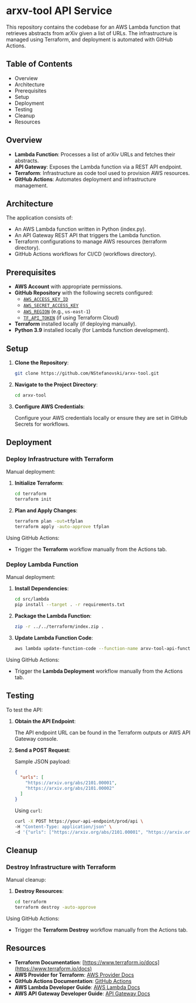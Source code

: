 # arxv-tool API Service

This repository contains the codebase for an AWS Lambda function that retrieves abstracts from arXiv given a list of URLs. The infrastructure is managed using Terraform, and deployment is automated with GitHub Actions.

## Table of Contents

- Overview
- Architecture
- Prerequisites
- Setup
- Deployment
- Testing
- Cleanup
- Resources

## Overview

- **Lambda Function**: Processes a list of arXiv URLs and fetches their abstracts.
- **API Gateway**: Exposes the Lambda function via a REST API endpoint.
- **Terraform**: Infrastructure as code tool used to provision AWS resources.
- **GitHub Actions**: Automates deployment and infrastructure management.

## Architecture

The application consists of:

- An AWS Lambda function written in Python (index.py).
- An API Gateway REST API that triggers the Lambda function.
- Terraform configurations to manage AWS resources (terraform directory).
- GitHub Actions workflows for CI/CD (workflows directory).

## Prerequisites

- **AWS Account** with appropriate permissions.
- **GitHub Repository** with the following secrets configured:
  - [`AWS_ACCESS_KEY_ID`](command:_github.copilot.openSymbolFromReferences?%5B%22%22%2C%5B%7B%22uri%22%3A%7B%22scheme%22%3A%22file%22%2C%22authority%22%3A%22%22%2C%22path%22%3A%22%2Fc%3A%2FSource%20Code%2FProjects%2Farxv-tool%2F.github%2Fworkflows%2Fterraform-destroy.yml%22%2C%22query%22%3A%22%22%2C%22fragment%22%3A%22%22%7D%2C%22pos%22%3A%7B%22line%22%3A22%2C%22character%22%3A41%7D%7D%5D%2C%229337f1ae-4469-4980-96a2-9d8a92cd26ee%22%5D "Go to definition")
  - [`AWS_SECRET_ACCESS_KEY`](command:_github.copilot.openSymbolFromReferences?%5B%22%22%2C%5B%7B%22uri%22%3A%7B%22scheme%22%3A%22file%22%2C%22authority%22%3A%22%22%2C%22path%22%3A%22%2Fc%3A%2FSource%20Code%2FProjects%2Farxv-tool%2F.github%2Fworkflows%2Fterraform-destroy.yml%22%2C%22query%22%3A%22%22%2C%22fragment%22%3A%22%22%7D%2C%22pos%22%3A%7B%22line%22%3A23%2C%22character%22%3A45%7D%7D%5D%2C%229337f1ae-4469-4980-96a2-9d8a92cd26ee%22%5D "Go to definition")
  - [`AWS_REGION`](command:_github.copilot.openSymbolFromReferences?%5B%22%22%2C%5B%7B%22uri%22%3A%7B%22scheme%22%3A%22file%22%2C%22authority%22%3A%22%22%2C%22path%22%3A%22%2Fc%3A%2FSource%20Code%2FProjects%2Farxv-tool%2F.github%2Fworkflows%2Fterraform-destroy.yml%22%2C%22query%22%3A%22%22%2C%22fragment%22%3A%22%22%7D%2C%22pos%22%3A%7B%22line%22%3A9%2C%22character%22%3A2%7D%7D%5D%2C%229337f1ae-4469-4980-96a2-9d8a92cd26ee%22%5D "Go to definition") (e.g., `us-east-1`)
  - [`TF_API_TOKEN`](command:_github.copilot.openSymbolFromReferences?%5B%22%22%2C%5B%7B%22uri%22%3A%7B%22scheme%22%3A%22file%22%2C%22authority%22%3A%22%22%2C%22path%22%3A%22%2Fc%3A%2FSource%20Code%2FProjects%2Farxv-tool%2F.github%2Fworkflows%2Fterraform-destroy.yml%22%2C%22query%22%3A%22%22%2C%22fragment%22%3A%22%22%7D%2C%22pos%22%3A%7B%22line%22%3A7%2C%22character%22%3A2%7D%7D%5D%2C%229337f1ae-4469-4980-96a2-9d8a92cd26ee%22%5D "Go to definition") (if using Terraform Cloud)
- **Terraform** installed locally (if deploying manually).
- **Python 3.9** installed locally (for Lambda function development).

## Setup

1. **Clone the Repository**:

   ```sh
   git clone https://github.com/NStefanovski/arxv-tool.git
   ```

2. **Navigate to the Project Directory**:

   ```sh
   cd arxv-tool
   ```

3. **Configure AWS Credentials**:

   Configure your AWS credentials locally or ensure they are set in GitHub Secrets for workflows.

## Deployment

### Deploy Infrastructure with Terraform

Manual deployment:

1. **Initialize Terraform**:

   ```sh
   cd terraform
   terraform init
   ```

2. **Plan and Apply Changes**:

   ```sh
   terraform plan -out=tfplan
   terraform apply -auto-approve tfplan
   ```

Using GitHub Actions:

- Trigger the **Terraform** workflow manually from the Actions tab.

### Deploy Lambda Function

Manual deployment:

1. **Install Dependencies**:

   ```sh
   cd src/lambda
   pip install --target . -r requirements.txt
   ```

2. **Package the Lambda Function**:

   ```sh
   zip -r ../../terraform/index.zip .
   ```

3. **Update Lambda Function Code**:

   ```sh
   aws lambda update-function-code --function-name arxv-tool-api-function --zip-file fileb://../../terraform/index.zip
   ```

Using GitHub Actions:

- Trigger the **Lambda Deployment** workflow manually from the Actions tab.

## Testing

To test the API:

1. **Obtain the API Endpoint**:

   The API endpoint URL can be found in the Terraform outputs or AWS API Gateway console.

2. **Send a POST Request**:

   Sample JSON payload:

   ```json
   {
     "urls": [
       "https://arxiv.org/abs/2101.00001",
       "https://arxiv.org/abs/2101.00002"
     ]
   }
   ```

   Using `curl`:

   ```sh
   curl -X POST https://your-api-endpoint/prod/api \
   -H "Content-Type: application/json" \
   -d '{"urls": ["https://arxiv.org/abs/2101.00001", "https://arxiv.org/abs/2101.00002"]}'
   ```

## Cleanup

### Destroy Infrastructure with Terraform

Manual cleanup:

1. **Destroy Resources**:

   ```sh
   cd terraform
   terraform destroy -auto-approve
   ```

Using GitHub Actions:

- Trigger the **Terraform Destroy** workflow manually from the Actions tab.

## Resources

- **Terraform Documentation**: [https://www.terraform.io/docs](https://www.terraform.io/docs)
- **AWS Provider for Terraform**: [AWS Provider Docs](https://registry.terraform.io/providers/hashicorp/aws/latest/docs)
- **GitHub Actions Documentation**: [GitHub Actions](https://docs.github.com/en/actions)
- **AWS Lambda Developer Guide**: [AWS Lambda Docs](https://docs.aws.amazon.com/lambda/latest/dg/welcome.html)
- **AWS API Gateway Developer Guide**: [API Gateway Docs](https://docs.aws.amazon.com/apigateway/latest/developerguide/welcome.html)